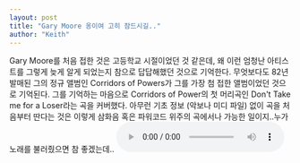```yaml
---
layout: post
title: "Gary Moore 옹이여 고히 잠드시길.."
author: "Keith"
---
```


Gary Moore를 처음 접한 것은 고등학교 시절이었던 것 같은데, 왜 이런 엄청난 아티스트를 그렇게 늦게 알게 되었는지 참으로 답답해했던 것으로 기억한다. 무엇보다도 82년 발매된 그의 정규 앨범인 Corridors of Powers가 그를 가장 첨 접한 앨범이었던 것으로 기억된다.
그를 기억하는 마음으로 Corridors of Power의 첫 머리곡인 Don't Take me for a Loser라는 곡을 커버했다.
아무런 기초 정보 (악보나 미디 파일) 없이 곡을 처음부터 딴다는 것은 이렇게 삼화음 혹은 파워코드 위주의 곡에서나 가능한 일이지..누가 노래를 불러줬으면 참 좋겠는데..
<audio src="/assets/images/9cf218cccf677b9c114285724f468fa2.mp3" controls preload></audio>




